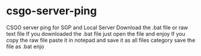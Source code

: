# csgo-server-ping
CSGO server ping for SGP and Local Server
Download the .bat file or raw text file
If you downloaded the .bat file just open the file and enjoy
If you copy the raw file paste it in notepad and save it as all files category
save the file as .bat
enjo

